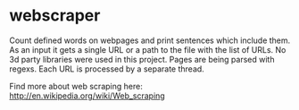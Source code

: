 webscraper
==========

Count defined words on webpages and print sentences which include them. 
As an input it gets a single URL or a path to the file with the list of URLs.
No 3d party libraries were used in this project. Pages are being parsed with regexs.
Each URL is processed by a separate thread.

Find more about web scraping here: http://en.wikipedia.org/wiki/Web_scraping
